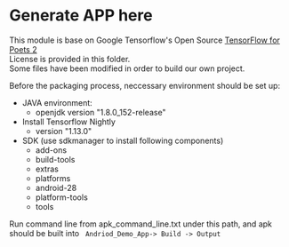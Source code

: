 # Generate APP here
This module is base on Google Tensorflow's Open Source [TensorFlow for Poets 2](https://github.com/googlecodelabs/tensorflow-for-poets-2) <br>
License is provided in this folder.<br>
Some files have been modified in order to build our own project.<br>

Before the packaging process, neccessary environment should be set up:<br/>
* JAVA environment:
  * openjdk version "1.8.0_152-release"<br/>
* Install Tensorflow Nightly<br>
  * version "1.13.0"
* SDK (use sdkmanager to install following components)
  * add-ons
  * build-tools
  * extras
  * platforms
  * android-28
  * platform-tools
  * tools


Run command line from apk_command_line.txt under this path, and apk should be built into ` Andriod_Demo_App-> Build -> Output`
